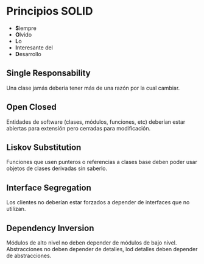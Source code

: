 # Principios SOLID

- **S**iempre
- **O**lvido
- **L**o
- **I**nteresante del
- **D**esarrollo

## Single Responsability

Una clase jamás debería tener más de una razón por la cual cambiar.

## Open Closed

Entidades de software (clases, módulos, funciones, etc) deberían estar abiertas para extensión pero cerradas para modificación.

## Liskov Substitution

Funciones que usen punteros o referencias a clases base deben poder usar objetos de clases derivadas sin saberlo.

## Interface Segregation

Los clientes no deberían estar forzados a depender de interfaces que no utilizan.

## Dependency Inversion

Módulos de alto nivel no deben depender de módulos de bajo nivel.
Abstracciones no deben depender de detalles, lod detalles deben depender de abstracciones.
